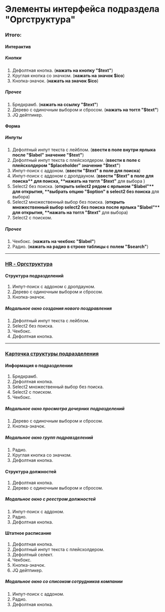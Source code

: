 # Элементы интерфейса подраздела "Оргструктура"

### Итого:

#### Интерактив

##### Кнопки
1. Дефолтная кнопка. (**нажать на кнопку "$text"**)
1. Круглая кнопка со значком. (**нажать на значок $ico**)
1. Кнопка-значок. (**нажать на значок $ico**)

##### Прочее
1. Бредкрамб. (**нажать на ссылку "$text"**)
1. Дерево с одиночным выбором и сбросом. (**нажать на тоггл "$text"**)
1. JQ дейтпикер.

#### Форма

##### Инпуты
1. Дефолтный инпут текста с лейблом. (**ввести в поле внутри ярлыка после "$label" значение "$text"**)
1. Дефолтный инпут текста с плейсхолдером. (**ввести в поле с плейсхолдером "$placeholder" значение "$text"**)
1. Инпут-поиск с аддоном. (**ввести "$text" в поле для поиска**)
1. Инпут-поиск с аддоном с дропдауном. (**ввести "$text" в поле для поиска** для поиска, **нажать на тоггл "$text"** для выбора )
1. Select2 без поиска. (**открыть select2 рядом с ярлыком "$label"** для открытия, **выбрать опцию "$option" в select2 без поиска** для выбора)
1. Select2 множественный выбор без поиска. (**открыть множественный выбор select2 без поиска после ярлыка "$label"** для открытия, **нажать на тоггл "$text"** для выбора)
1. Select2 с поиском.

##### Прочее
1. Чекбокс. (**нажать на чекбокс "$label"**)
1. Радио. (**нажать на радио в строке таблицы с полем "$search"**)

---

### [HR - Оргструктура](http://main.test.redbridge-arm.com/myCompany/#/)

#### Структура подразделений
1. Инпут-поиск с аддоном с дропдауном.
1. Дерево с одиночным выбором и сбросом.
1. Кнопка-значок.

##### Модальное окно создания нового поздравления
1. Дефолтный инпут текста с лейблом.
1. Select2 без поиска.
1. Чекбокс.
1. Дефолтная кнопка.

---

### [Карточка структуры подразделения](http://main.test.redbridge-arm.com/myCompany/#/179)

#### Информация о подразделении
1. Бредкрамб.
1. Дефолтная кнопка.
1. Select2 множественный выбор без поиска.
1. Select2 с поиском.
1. Чекбокс.

##### Модальное окно просмотра дочерних подразделений
1. Дерево с одиночным выбором и сбросом.
1. Кнопка-значок.

##### Модальное окно групп подравзделений
1. Радио.
1. Круглая кнопка со значком.
1. Дефолтная кнопка.

#### Структура должностей
1. Дефолтная кнопка.
1. Дерево с одиночным выбором и сбросом.

##### Модальное окно с реестром должностей
1. Инпут-поиск с аддоном.
1. Радио.
1. Дефолтная кнопка.


#### Штатное расписание
1. Дефолтная кнопка.
1. Дефолтный инпут текста с плейсхолдером.
1. Дефолтный селект.
1. Чекбокс.
1. Кнопка-значок.
1. JQ дейтпикер.

##### Модальное окно со списоком сотрудников компании
1. Инпут-поиск с аддоном.
1. Радио.
1. Дефолтная кнопка.
